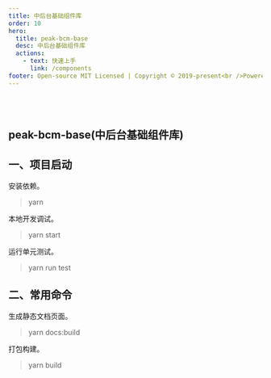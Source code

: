 ```yaml
---
title: 中后台基础组件库
order: 10
hero:
  title: peak-bcm-base
  desc: 中后台基础组件库
  actions:
    - text: 快速上手
      link: /components
footer: Open-source MIT Licensed | Copyright © 2019-present<br />Powered by self
---
```


<br /><br />

## peak-bcm-base(中后台基础组件库)

## 一、项目启动

安装依赖。

> yarn

本地开发调试。

> yarn start

运行单元测试。

> yarn run test

## 二、常用命令

生成静态文档页面。

> yarn docs:build

打包构建。

> yarn build
